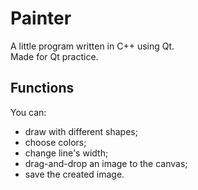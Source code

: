 # Painter

A little program written in C++ using Qt. <br>
Made for Qt practice.

## Functions
You can:
- draw with different shapes;
- choose colors;
- change line's width;
- drag-and-drop an image to the canvas;
- save the created image.
